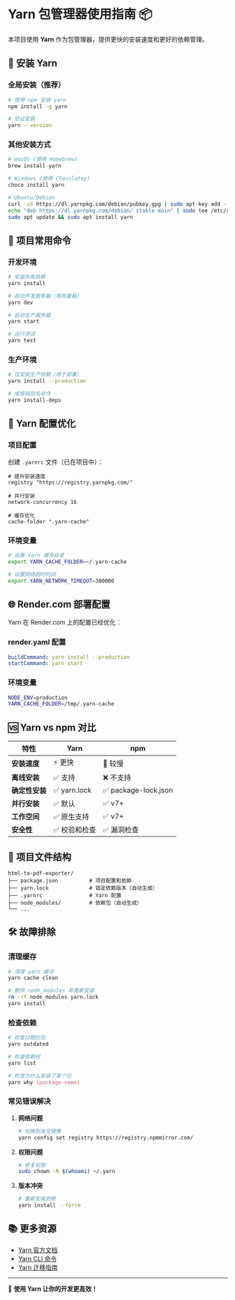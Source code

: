 # Yarn 包管理器使用指南 📦

本项目使用 **Yarn** 作为包管理器，提供更快的安装速度和更好的依赖管理。

## 🚀 安装 Yarn

### 全局安装（推荐）

```bash
# 使用 npm 安装 yarn
npm install -g yarn

# 验证安装
yarn --version
```

### 其他安装方式

```bash
# macOS (使用 Homebrew)
brew install yarn

# Windows (使用 Chocolatey)
choco install yarn

# Ubuntu/Debian
curl -sS https://dl.yarnpkg.com/debian/pubkey.gpg | sudo apt-key add -
echo "deb https://dl.yarnpkg.com/debian/ stable main" | sudo tee /etc/apt/sources.list.d/yarn.list
sudo apt update && sudo apt install yarn
```

## 📝 项目常用命令

### 开发环境

```bash
# 安装所有依赖
yarn install

# 启动开发服务器（带热重载）
yarn dev

# 启动生产服务器
yarn start

# 运行测试
yarn test
```

### 生产环境

```bash
# 仅安装生产依赖（用于部署）
yarn install --production

# 或使用别名命令
yarn install-deps
```

## 🔧 Yarn 配置优化

### 项目配置

创建 `.yarnrc` 文件（已在项目中）：

```
# 提升安装速度
registry "https://registry.yarnpkg.com/"

# 并行安装
network-concurrency 16

# 缓存优化
cache-folder ".yarn-cache"
```

### 环境变量

```bash
# 设置 Yarn 缓存目录
export YARN_CACHE_FOLDER=~/.yarn-cache

# 设置网络超时时间
export YARN_NETWORK_TIMEOUT=300000
```

## 🌐 Render.com 部署配置

Yarn 在 Render.com 上的配置已经优化：

### render.yaml 配置

```yaml
buildCommand: yarn install --production
startCommand: yarn start
```

### 环境变量

```bash
NODE_ENV=production
YARN_CACHE_FOLDER=/tmp/.yarn-cache
```

## 🆚 Yarn vs npm 对比

| 特性           | Yarn          | npm                  |
| -------------- | ------------- | -------------------- |
| **安装速度**   | ⚡ 更快       | 🐌 较慢              |
| **离线安装**   | ✅ 支持       | ❌ 不支持            |
| **确定性安装** | ✅ yarn.lock  | ✅ package-lock.json |
| **并行安装**   | ✅ 默认       | ✅ v7+               |
| **工作空间**   | ✅ 原生支持   | ✅ v7+               |
| **安全性**     | ✅ 校验和检查 | ✅ 漏洞检查          |

## 📁 项目文件结构

```
html-to-pdf-exporter/
├── package.json          # 项目配置和依赖
├── yarn.lock             # 锁定依赖版本（自动生成）
├── .yarnrc               # Yarn 配置
├── node_modules/         # 依赖包（自动生成）
└── ...
```

## 🛠️ 故障排除

### 清理缓存

```bash
# 清理 yarn 缓存
yarn cache clean

# 删除 node_modules 和重新安装
rm -rf node_modules yarn.lock
yarn install
```

### 检查依赖

```bash
# 检查过期的包
yarn outdated

# 检查依赖树
yarn list

# 检查为什么安装了某个包
yarn why [package-name]
```

### 常见错误解决

1. **网络问题**

   ```bash
   # 切换到淘宝镜像
   yarn config set registry https://registry.npmmirror.com/
   ```

2. **权限问题**

   ```bash
   # 修复权限
   sudo chown -R $(whoami) ~/.yarn
   ```

3. **版本冲突**
   ```bash
   # 重新安装依赖
   yarn install --force
   ```

## 📚 更多资源

- [Yarn 官方文档](https://yarnpkg.com/getting-started)
- [Yarn CLI 命令](https://yarnpkg.com/cli)
- [Yarn 迁移指南](https://yarnpkg.com/getting-started/migration)

---

🎯 **使用 Yarn 让你的开发更高效！**
